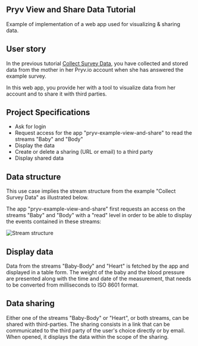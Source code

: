## Pryv View and Share Data Tutorial 

Example of implementation of a web app used for visualizing & sharing data.

## User story

In the previous tutorial [Collect Survey Data](https://github.com/pryv/app-web-examples/tree/master/view-and-share), you have collected and stored data from the mother in her Pryv.io account when she has answered the example survey.

In this web app, you provide her with a tool to visualize data from her account and to share it with third parties.

## Project Specifications

- Ask for login
- Request access for the app "pryv-example-view-and-share" to read the streams "Baby" and "Body"
- Display the data
- Create or delete a sharing (URL or email) to a third party
- Display shared data 

## Data structure

This use case implies the stream structure from the example "Collect Survey Data" as illustrated below.

The app "pryv-example-view-and-share" first requests an access on the streams "Baby" and "Body" with a "read" level in order to be able to display the events contained in these streams:

![Stream structure](README-illustration.svg) 

## Display data

Data from the streams "Baby-Body" and "Heart" is fetched by the app and displayed in a table form.
The weight of the baby and the blood pressure are presented along with the time and date of the measurement, that needs to be converted from milliseconds to ISO 8601 format.

## Data sharing

Either one of the streams "Baby-Body" or "Heart", or both streams, can be shared with third-parties. The sharing consists in a link that can be communicated to the third party of the user's choice directly or by email.
When opened, it displays the data within the scope of the sharing.